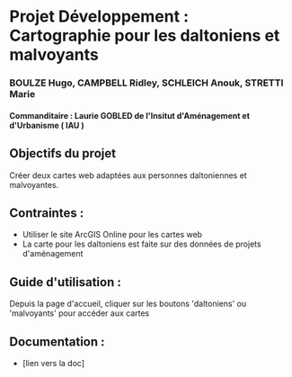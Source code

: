 # Projet Développement : Cartographie pour les daltoniens et malvoyants

### BOULZE Hugo, CAMPBELL Ridley, SCHLEICH Anouk, STRETTI Marie

#### Commanditaire : Laurie GOBLED de l'Insitut d'Aménagement et d'Urbanisme ( IAU )


## Objectifs du projet 
Créer deux cartes web adaptées aux personnes daltoniennes et malvoyantes.

## Contraintes : 
 - Utiliser le site ArcGIS Online pour les cartes web
 - La carte pour les daltoniens est faite sur des données de projets d'aménagement
 
## Guide d'utilisation : 
 Depuis la page d'accueil, cliquer sur les boutons 'daltoniens' ou 'malvoyants' pour accéder aux cartes 


## Documentation : 
 - [lien vers la doc]
